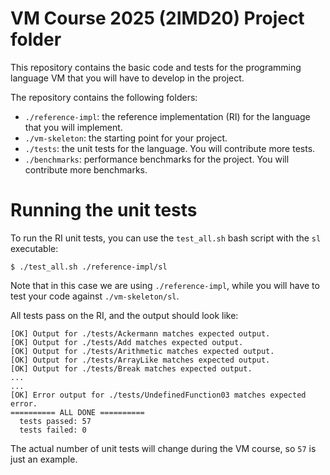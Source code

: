 # VM Course 2025 (2IMD20) Project folder

This repository contains the basic code and tests for the programming language VM that you will have to develop in the project.

The repository contains the following folders:

* `./reference-impl`: the reference implementation (RI) for the language that you will implement.
* `./vm-skeleton`: the starting point for your project.
* `./tests`: the unit tests for the language. You will contribute more tests.
* `./benchmarks`: performance benchmarks for the project. You will contribute more benchmarks.

# Running the unit tests

To run the RI unit tests, you can use the `test_all.sh` bash script with the `sl` executable:
```
$ ./test_all.sh ./reference-impl/sl
```
Note that in this case we are using `./reference-impl`, while you will have to test your code against `./vm-skeleton/sl`.

All tests pass on the RI, and the output should look like:
```
[OK] Output for ./tests/Ackermann matches expected output.
[OK] Output for ./tests/Add matches expected output.
[OK] Output for ./tests/Arithmetic matches expected output.
[OK] Output for ./tests/ArrayLike matches expected output.
[OK] Output for ./tests/Break matches expected output.
...
...
[OK] Error output for ./tests/UndefinedFunction03 matches expected error.
========== ALL DONE ==========
  tests passed: 57
  tests failed: 0
```

The actual number of unit tests will change during the VM course, so `57` is just an example.
